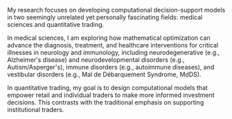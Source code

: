 My research focuses on developing computational decision-support models in two seemingly unrelated yet personally fascinating fields: medical sciences and quantitative trading.

In medical sciences, I am exploring how mathematical optimization can advance the diagnosis, treatment, and healthcare interventions for critical illnesses in neurology and immunology, including neurodegenerative (e.g., Alzheimer's disease) and neurodevelopmental disorders (e.g., Autism/Asperger's), immune disorders (e.g., autoimmune diseases), and vestibular disorders (e.g., Mal de Débarquement Syndrome, MdDS).

In quantitative trading, my goal is to design computational models that empower retail and individual traders to make more informed investment decisions. This contrasts with the traditional emphasis on supporting institutional traders.


